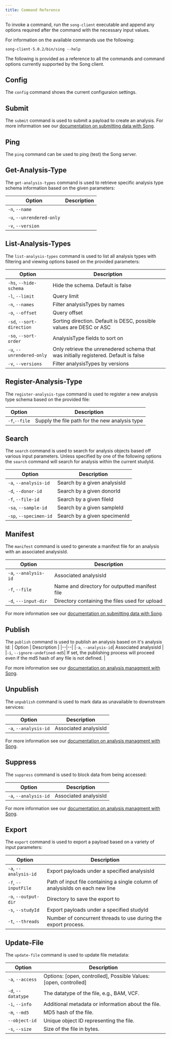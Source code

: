 ```yaml
---
title: Command Reference
---
```


To invoke a command, run the `song-client` executable and append any options required after the command with the necessary input values.

For information on the available commands use the following:

```shell
song-client-5.0.2/bin/sing --help
```

The following is provided as a reference to all the commands and command options currently supported by the Song client.

## Config

The `config` command shows the current configuraion settings.

## Submit

The `submit` command is used to submit a payload to create an analysis. For more information see our [documentation on submitting data with Song](/documentation/song/user/submit/).

## Ping

The `ping` command can be used to ping (test) the Song server.

## Get-Analysis-Type

The `get-analysis-types` command is used to retrieve specific analysis type schema information based on the given parameters:

| Option | Description |
|--|--|
|`-n`, `--name`||
|`-u`, `--unrendered-only`||
|`-v`, `--version`||

## List-Analysis-Types

The `list-analysis-types` command is used to list all analysis types with filtering and viewing options based on the provided parameters:

| Option | Description |
|--|--|
|`-hs`, `--hide-schema`|Hide the schema. Default is false|
|`-l`, `--limit`|Query limit|
|`-n`, `--names`|Filter analysisTypes by names|
|`-o`, `--offset`|Query offset|
|`-sd`, `--sort-direction`|Sorting direction. Default is DESC, possible values are DESC or ASC|
|`-so`, `--sort-order`|AnalysisType fields to sort on|
|`-u`, `--unrendered-only`|Only retrieve the unrenedered schema that was initially registered. Default is false|
|`-v`, `--versions`|Filter analysisTypes by versions|

## Register-Analysis-Type

The `register-analysis-type` command is used to register a new analysis type schema based on the provided file:

| Option | Description |
|--|--|
|`-f`,`--file`| Supply the file path for the new analysis type |

## Search

The `search` command is used to search for analysis objects based off various input parameters. Unless specified by one of the following options the `search` command will search for analysis within the current studyId.

| Option | Description |
|--|--|
|`-a`, `--analysis-id`|Search by a given analysisId|
|`-d`, `--donor-id`|Search by a given donorId|
|`-f`, `--file-id`|Search by a given fileId|
|`-sa`, `--sample-id`|Search by a given sampleId|
|`-sp`, `--specimen-id`|Search by a given specimenId|


## Manifest

The `manifest` command is used to generate a manifest file for an analysis with an associated analysisId.

| Option | Description |
|--|--|
|`-a`, `--analysis-id`| Associated analysisId |
|`-f`, `--file`| Name and directory for outputted manifest file |
|`-d`, `---input-dir`| Directory containing the files used for upload |

For more information see our [documentation on submitting data with Song](/documentation/song/user/submit/).

## Publish

The `publish` command is used to publish an analysis based on it's analysis Id:
| Option | Description |
|--|--|
|`-a`, `--analysis-id`| Associated analysisId |
|`-i`, `--ignore-undefined-md5`| If set, the publishing process will proceed even if the md5 hash of any file is not defined. |

 For more information see our [documentation on analysis managment with Song](/documentation/song/admin/analysismanagement/).

## Unpublish

The `unpublish` command is used to mark data as unavailable to downstream services:

| Option | Description |
|--|--|
|`-a`, `--analysis-id`| Associated analysisId |

For more information see our [documentation on analysis managment with Song](/documentation/song/admin/analysismanagement/).

## Suppress

The `suppress` command is used to block data from being accessed:

| Option | Description |
|--|--|
|`-a`, `--analysis-id`| Associated analysisId |

 For more information see our [documentation on analysis managment with Song](/documentation/song/admin/analysismanagement/).

## Export

The `export` command is used to export a payload based on a variety of input parameters:

| Option | Description |
|--|--|
|`-a`, `--analysis-id`| Export payloads under a specified analysisId |
|`-f`, `--inputFile`|Path of input file containing a single column of analysisIds on each new line|
|`-o`, `--output-dir`|Directory to save the export to|
|`-s`, `--studyId`| Export payloads under a specified studyId|
|`-t`, `--threads`| Number of concurrent threads to use during the export process. |

## Update-File

The `update-file` command is used to update file metadata:

| Option | Description |
|--|--|
|`-a`, `--access`| Options: [open, controlled], Possible Values: [open, controlled] |
|`-d`, `--datatype`| The datatype of the file, e.g., BAM, VCF. |
|`-i`, `--info`| Additional metadata or information about the file. |
|`-m`, `--md5`| MD5 hash of the file. |
|`--object-id`| Unique object ID representing the file. |
|`-s`, `--size`| Size of the file in bytes. |
